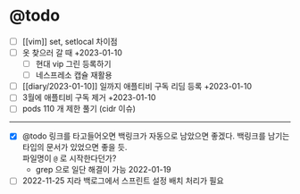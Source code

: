 # @todo

- [ ] [[vim]] set, setlocal 차이점
- [ ] 옷 찾으러 갈 때 +2023-01-10 
  - [ ] 현대 vip 그린 등록하기
  - [ ] 네스프레소 캡슐 재활용
- [ ] [[diary/2023-01-10]] 일까지 애플티비 구독 리딤 등록 +2023-01-10 
- [ ] 3월에 애플티비 구독 제거 +2023-01-10 
- [ ] pods 110 개 제한 풀기 (cidr 이슈)

---

- [X] @todo 링크를 타고들어오면 백링크가 자동으로 남았으면 좋겠다. 백링크를 남기는 타입의 문서가 있었으면 좋을 듯.  
  파일명이 `@` 로 시작한다던가?
  - grep 으로 일단 해결이 가능 2022-01-19 
- [ ] 2022-11-25 지라 백로그에서 스프린트 설정 배치 처리가 필요
